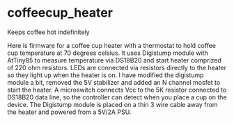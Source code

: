 # coffeecup_heater
Keeps coffee hot indefinitely

Here is firmware for a coffee cup heater with a thermostat to hold coffee cup temperature at 70 degrees celsius. 
It uses Digistump module with AtTiny85 to measure temperature via DS18B20 and start heater comprized of 220 ohm resistors.
LEDs are connected via resistors directly to the heater so they light up when the heater is on. 
I have modified the digistump module a bit, removed the 5V stabilizer and added an N channel mosfet to start the heater.
A microswitch connects Vcc to the 5K resistor connected to DS18B20 data line, so the controller can detect when you place 
a cup on the device. The Digistump module is placed on a thin 3 wire cable away from the heater and powered from a 5V/2A PSU. 
